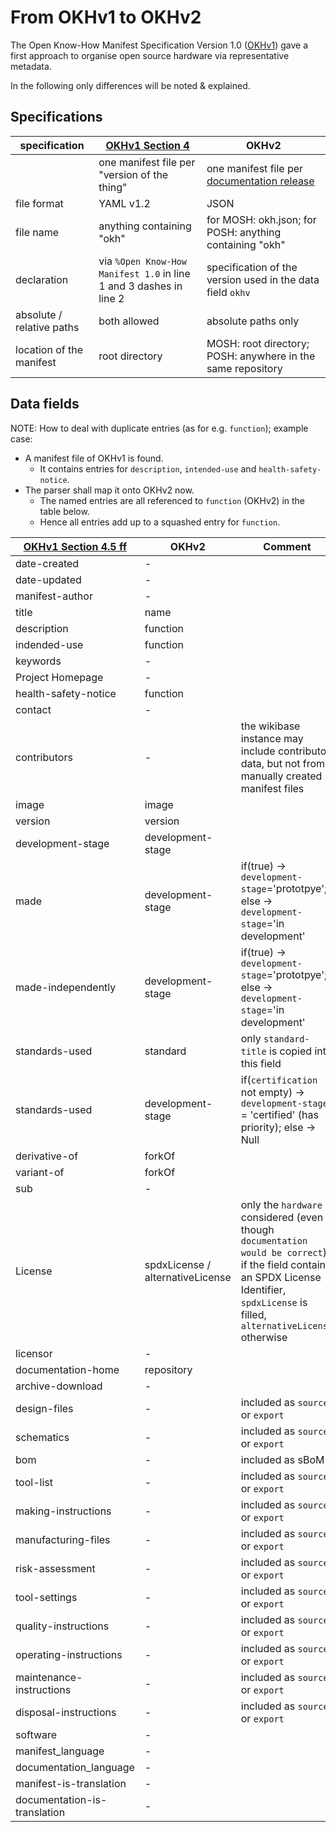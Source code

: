 # From OKHv1 to OKHv2

The Open Know-How Manifest Specification Version 1.0
([OKHv1](https://app.standardsrepo.com/MakerNetAlliance/OpenKnowHow/src/branch/master/1))
gave a first approach to organise open source hardware via representative metadata.

In the following only differences will be noted & explained.

## Specifications

| specification             | [OKHv1 Section 4](https://app.standardsrepo.com/MakerNetAlliance/OpenKnowHow/src/branch/master/1#e5a867ac-034f-4e91-aa20-32bb75143b47) | OKHv2                                                                                                                                   |
|---------------------------|----------------------------------------------------------------------------------------------------------------------------------------|-----------------------------------------------------------------------------------------------------------------------------------------|
|                           | one manifest file per "version of the thing"                                                                                           | one manifest file per [documentation release](https://gitlab.com/OSEGermany/OHS/-/blob/ohs/DIN_SPEC_3105-1.md#39-documentation-release) |
| file format               | YAML v1.2                                                                                                                              | JSON                                                                                                                                    |
| file name                 | anything containing "okh"                                                                                                              | for MOSH: okh.json; for POSH: anything containing "okh"                                                                                 |
| declaration               | via `%Open Know-How Manifest 1.0` in line 1 and 3 dashes in line 2                                                                     | specification of the version used in the data field `okhv`                                                                              |
| absolute / relative paths | both allowed                                                                                                                           | absolute paths only                                                                                                                     |
| location of the manifest  | root directory                                                                                                                         | MOSH: root directory; POSH: anywhere in the same repository                                                                             |

## Data fields

NOTE: How to deal with duplicate entries (as for e.g. `function`); example case:

- A manifest file of OKHv1 is found.
  - It contains entries for `description`, `intended-use` and `health-safety-notice`.
- The parser shall map it onto OKHv2 now.
  - The named entries are all referenced to `function` (OKHv2) in the table below.
  - Hence all entries add up to a squashed entry for `function`.

| [OKHv1 Section 4.5 ff](https://app.standardsrepo.com/MakerNetAlliance/OpenKnowHow/src/branch/master/1#d1e6bbfa-c5a8-4570-aba1-051898e1acf6) | OKHv2                            | Comment                                                                                                                                                                                      |
|---------------------------------------------------------------------------------------------------------------------------------------------|----------------------------------|----------------------------------------------------------------------------------------------------------------------------------------------------------------------------------------------|
| date-created                                                                                                                                | -                                |                                                                                                                                                                                              |
| date-updated                                                                                                                                | -                                |                                                                                                                                                                                              |
| manifest-author                                                                                                                             | -                                |                                                                                                                                                                                              |
| title                                                                                                                                       | name                             |                                                                                                                                                                                              |
| description                                                                                                                                 | function                         |                                                                                                                                                                                              |
| indended-use                                                                                                                                | function                         |                                                                                                                                                                                              |
| keywords                                                                                                                                    | -                                |                                                                                                                                                                                              |
| Project Homepage                                                                                                                            | -                                |                                                                                                                                                                                              |
| health-safety-notice                                                                                                                        | function                         |                                                                                                                                                                                              |
| contact                                                                                                                                     | -                                |                                                                                                                                                                                              |
| contributors                                                                                                                                | -                                | the wikibase instance may include contributor data, but not from manually created manifest files                                                                                             |
| image                                                                                                                                       | image                            |                                                                                                                                                                                              |
| version                                                                                                                                     | version                          |                                                                                                                                                                                              |
| development-stage                                                                                                                           | development-stage                |                                                                                                                                                                                              |
| made                                                                                                                                        | development-stage                | if(true) → `development-stage`='prototpye'; else → `development-stage`='in development'                                                                                                      |
| made-independently                                                                                                                          | development-stage                | if(true) → `development-stage`='prototpye'; else → `development-stage`='in development'                                                                                                      |
| standards-used                                                                                                                              | standard                         | only `standard-title` is copied into this field                                                                                                                                              |
| standards-used                                                                                                                              | development-stage                | if(`certification` not empty) → `development-stage` = 'certified' (has priority); else → Null                                                                                                |
| derivative-of                                                                                                                               | forkOf                           |                                                                                                                                                                                              |
| variant-of                                                                                                                                  | forkOf                           |                                                                                                                                                                                              |
| sub                                                                                                                                         | -                                |                                                                                                                                                                                              |
| License                                                                                                                                     | spdxLicense / alternativeLicense | only the `hardware` is considered (even though `documentation would be correct`); if the field contains an SPDX License Identifier, `spdxLicense` is filled,  `alternativeLicense` otherwise |
| licensor                                                                                                                                    | -                                |                                                                                                                                                                                              |
| documentation-home                                                                                                                          | repository                       |                                                                                                                                                                                              |
| archive-download                                                                                                                            | -                                |                                                                                                                                                                                              |
| design-files                                                                                                                                | -                                | included as `source` or `export`                                                                                                                                                             |
| schematics                                                                                                                                  | -                                | included as `source` or `export`                                                                                                                                                             |
| bom                                                                                                                                         | -                                | included as sBoM                                                                                                                                                                             |
| tool-list                                                                                                                                   | -                                | included as `source` or `export`                                                                                                                                                             |
| making-instructions                                                                                                                         | -                                | included as `source` or `export`                                                                                                                                                             |
| manufacturing-files                                                                                                                         | -                                | included as `source` or `export`                                                                                                                                                             |
| risk-assessment                                                                                                                             | -                                | included as `source` or `export`                                                                                                                                                             |
| tool-settings                                                                                                                               | -                                | included as `source` or `export`                                                                                                                                                             |
| quality-instructions                                                                                                                        | -                                | included as `source` or `export`                                                                                                                                                             |
| operating-instructions                                                                                                                      | -                                | included as `source` or `export`                                                                                                                                                             |
| maintenance-instructions                                                                                                                    | -                                | included as `source` or `export`                                                                                                                                                             |
| disposal-instructions                                                                                                                       | -                                | included as `source` or `export`                                                                                                                                                             |
| software                                                                                                                                    | -                                |                                                                                                                                                                                              |
| manifest_language                                                                                                                           | -                                |                                                                                                                                                                                              |
| documentation_language                                                                                                                      | -                                |                                                                                                                                                                                              |
| manifest-is-translation                                                                                                                     | -                                |                                                                                                                                                                                              |
| documentation-is-translation                                                                                                                | -                                |                                                                                                                                                                                              |
